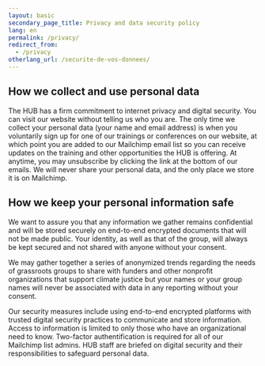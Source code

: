 ```yaml
---
layout: basic
secondary_page_title: Privacy and data security policy
lang: en
permalink: /privacy/
redirect_from:
  - /privacy
otherlang_url: /securite-de-vos-donnees/
---
```

## How we collect and use personal data

The HUB has a firm commitment to internet privacy and digital security. You can visit our website without telling us who you are. The only time we collect your personal data (your name and email address) is when you voluntarily sign up for one of our trainings or conferences on our website, at which point you are added to our Mailchimp email list so you can receive updates on the training and other opportunities the HUB is offering. At anytime, you may unsubscribe by clicking the link at the bottom of our emails. We will never share your personal data, and the only place we store it is on Mailchimp.

## How we keep your personal information safe

We want to assure you that any information we gather remains confidential and will be stored securely on end-to-end encrypted documents that will not be made public. Your identity, as well as that of the group, will always be kept secured and not shared with anyone without your consent.

We may gather together a series of anonymized trends regarding the needs of grassroots groups to share with funders and other nonprofit organizations that support climate justice but your names or your group names will never be associated with data in any reporting without your consent.

Our security measures include using end-to-end encrypted platforms with trusted digital security practices to communicate and store information. Access to information is limited to only those who have an organizational need to know. Two-factor authentification is required for all of our Mailchimp list admins. HUB staff are briefed on digital security and their responsibilities to safeguard personal data.